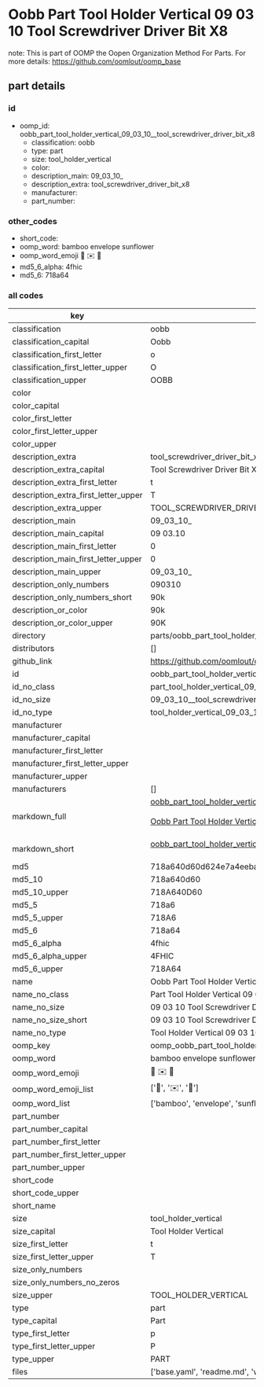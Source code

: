 # Oobb Part Tool Holder Vertical 09 03 10  Tool Screwdriver Driver Bit X8  

note: This is part of OOMP the Oopen Organization Method For Parts. For more details: https://github.com/oomlout/oomp_base

##  part details





### id
* oomp_id: oobb_part_tool_holder_vertical_09_03_10__tool_screwdriver_driver_bit_x8
  * classification: oobb
  * type: part
  * size: tool_holder_vertical
  * color: 
  * description_main: 09_03_10_
  * description_extra: tool_screwdriver_driver_bit_x8
  * manufacturer: 
  * part_number: 

### other_codes
* short_code: 
* oomp_word: bamboo envelope sunflower
* oomp_word_emoji :bamboo: :envelope: :sunflower:
* md5_6_alpha: 4fhic
* md5_6: 718a64

### all codes 
| key | value |  
| --- | --- |  
| classification | oobb |  
| classification_capital | Oobb |  
| classification_first_letter | o |  
| classification_first_letter_upper | O |  
| classification_upper | OOBB |  
| color |  |  
| color_capital |  |  
| color_first_letter |  |  
| color_first_letter_upper |  |  
| color_upper |  |  
| description_extra | tool_screwdriver_driver_bit_x8 |  
| description_extra_capital | Tool Screwdriver Driver Bit X8 |  
| description_extra_first_letter | t |  
| description_extra_first_letter_upper | T |  
| description_extra_upper | TOOL_SCREWDRIVER_DRIVER_BIT_X8 |  
| description_main | 09_03_10_ |  
| description_main_capital | 09 03.10  |  
| description_main_first_letter | 0 |  
| description_main_first_letter_upper | 0 |  
| description_main_upper | 09_03_10_ |  
| description_only_numbers | 090310 |  
| description_only_numbers_short | 90k |  
| description_or_color | 90k |  
| description_or_color_upper | 90K |  
| directory | parts/oobb_part_tool_holder_vertical_09_03_10__tool_screwdriver_driver_bit_x8 |  
| distributors | [] |  
| github_link | https://github.com/oomlout/oomlout_oomp_part_src/tree/main/parts/oobb_part_tool_holder_vertical_09_03_10__tool_screwdriver_driver_bit_x8/working |  
| id | oobb_part_tool_holder_vertical_09_03_10__tool_screwdriver_driver_bit_x8 |  
| id_no_class | part_tool_holder_vertical_09_03_10__tool_screwdriver_driver_bit_x8 |  
| id_no_size | 09_03_10__tool_screwdriver_driver_bit_x8 |  
| id_no_type | tool_holder_vertical_09_03_10__tool_screwdriver_driver_bit_x8 |  
| manufacturer |  |  
| manufacturer_capital |  |  
| manufacturer_first_letter |  |  
| manufacturer_first_letter_upper |  |  
| manufacturer_upper |  |  
| manufacturers | [] |  
| markdown_full | [oobb_part_tool_holder_vertical_09_03_10__tool_screwdriver_driver_bit_x8](https://github.com/oomlout/oomlout_oomp_part_src/tree/main/parts/oobb_part_tool_holder_vertical_09_03_10__tool_screwdriver_driver_bit_x8/working)<br>[](https://github.com/oomlout/oomlout_oomp_part_src/tree/main/parts/oobb_part_tool_holder_vertical_09_03_10__tool_screwdriver_driver_bit_x8/working)<br>[Oobb Part Tool Holder Vertical 09 03 10  Tool Screwdriver Driver Bit X8](https://github.com/oomlout/oomlout_oomp_part_src/tree/main/parts/oobb_part_tool_holder_vertical_09_03_10__tool_screwdriver_driver_bit_x8/working)<br><br> |  
| markdown_short | [oobb_part_tool_holder_vertical_09_03_10__tool_screwdriver_driver_bit_x8](https://github.com/oomlout/oomlout_oomp_part_src/tree/main/parts/oobb_part_tool_holder_vertical_09_03_10__tool_screwdriver_driver_bit_x8/working)<br><br> |  
| md5 | 718a640d60d624e7a4eebacf378609c1 |  
| md5_10 | 718a640d60 |  
| md5_10_upper | 718A640D60 |  
| md5_5 | 718a6 |  
| md5_5_upper | 718A6 |  
| md5_6 | 718a64 |  
| md5_6_alpha | 4fhic |  
| md5_6_alpha_upper | 4FHIC |  
| md5_6_upper | 718A64 |  
| name | Oobb Part Tool Holder Vertical 09 03 10  Tool Screwdriver Driver Bit X8 |  
| name_no_class | Part Tool Holder Vertical 09 03 10  Tool Screwdriver Driver Bit X8 |  
| name_no_size | 09 03 10  Tool Screwdriver Driver Bit X8 |  
| name_no_size_short | 09 03 10  Tool Screwdriver Driver Bit X8 |  
| name_no_type | Tool Holder Vertical 09 03 10  Tool Screwdriver Driver Bit X8 |  
| oomp_key | oomp_oobb_part_tool_holder_vertical_09_03_10__tool_screwdriver_driver_bit_x8 |  
| oomp_word | bamboo envelope sunflower |  
| oomp_word_emoji | :bamboo: :envelope: :sunflower: |  
| oomp_word_emoji_list | [':bamboo:', ':envelope:', ':sunflower:'] |  
| oomp_word_list | ['bamboo', 'envelope', 'sunflower'] |  
| part_number |  |  
| part_number_capital |  |  
| part_number_first_letter |  |  
| part_number_first_letter_upper |  |  
| part_number_upper |  |  
| short_code |  |  
| short_code_upper |  |  
| short_name |  |  
| size | tool_holder_vertical |  
| size_capital | Tool Holder Vertical |  
| size_first_letter | t |  
| size_first_letter_upper | T |  
| size_only_numbers |  |  
| size_only_numbers_no_zeros |  |  
| size_upper | TOOL_HOLDER_VERTICAL |  
| type | part |  
| type_capital | Part |  
| type_first_letter | p |  
| type_first_letter_upper | P |  
| type_upper | PART |  
| files | ['base.yaml', 'readme.md', 'working.json', 'working.yaml'] |  
